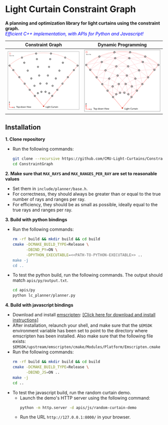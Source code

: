 # Light Curtain Constraint Graph
**A planning and optimization library for light curtains using the constraint graph.**<br>
<span style="color:blue;"><i>Efficient C++ implementation, with APIs for Python and Javascript!</i></span>


| **Constraint Graph** | **Dynamic Programming** |
|:---:|:---:|
![Constraint Graph](media/constraint-graph.gif) | ![Constraint Graph](media/dynamic-programming.gif)


## Installation

**1. Clone repository**
- Run the following commands:
    ```bash
    git clone --recursive https://github.com/CMU-Light-Curtains/ConstraintGraph.git
    cd ConstraintGraph
    ```

**2. Make sure that `MAX_RAYS` and `MAX_RANGES_PER_RAY` are set to reasonable values**
- Set them in `include/planner/base.h`.
- For correctness, they should always be greater than or equal to the true number of rays and ranges per ray.
- For efficiency, they should be as small as possible, ideally equal to the true rays and ranges per ray.

**3. Build with python bindings**
- Run the following commands:
    ```bash
    rm -rf build && mkdir build && cd build
    cmake -DCMAKE_BUILD_TYPE=Release \
          -DBIND_PY=ON \
          -DPYTHON_EXECUTABLE=<<PATH-TO-PYTHON-EXECUTABLE>> ..
    make -j
    cd ..
    ```
- To test the python build, run the following commands. The output should match `apis/py/output.txt`.
    ```bash
    cd apis/py
    python lc_planner/planner.py
    ```
**4. Build with javascript bindings**
- Download and install [emscripten](https://emscripten.org/index.html): [\[Click here for download and install instructions\]](https://emscripten.org/docs/getting_started/downloads.html)
- After installation, relaunch your shell, and make sure that the `$EMSDK` environment variable has been set to point to the directory where emscripten has been installed. Also make sure that the following file exists:
```$EMSDK/upstream/emscripten/cmake/Modules/Platform/Emscripten.cmake```
- Run the following commands:
    ```bash
    rm -rf build && mkdir build && cd build
    cmake -DCMAKE_BUILD_TYPE=Release \
          -DBIND_JS=ON ..
    make -j
    cd ..
    ```
- To test the javascript build, run the random curtain demo.
    - Launch the demo's HTTP server using the following command:
        ```bash
        python -m http.server -d apis/js/random-curtain-demo
        ```
    - Run the URL `http://127.0.0.1:8000/` in your browser.


